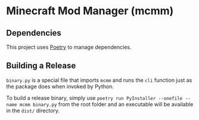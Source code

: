 # Minecraft Mod Manager (mcmm)

## Dependencies

This project uses [Poetry](https://python-poetry.org) to manage dependencies.

## Building a Release

`binary.py` is a special file that imports `mcmm` and runs the `cli` function just as the package does when invoked by Python.

To build a release binary, simply use `poetry run PyInstaller --onefile --name mcmm binary.py` from the root folder and an executable will be available in the `dist/` directory.
